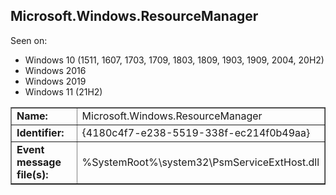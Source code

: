## Microsoft.Windows.ResourceManager

Seen on:
* Windows 10 (1511, 1607, 1703, 1709, 1803, 1809, 1903, 1909, 2004, 20H2)
* Windows 2016
* Windows 2019
* Windows 11 (21H2)

<table border="1" class="docutils">
  <tbody>
    <tr>
      <td><b>Name:</b></td>
      <td>Microsoft.Windows.ResourceManager</td>
    </tr>
    <tr>
      <td><b>Identifier:</b></td>
      <td>{4180c4f7-e238-5519-338f-ec214f0b49aa}</td>
    </tr>
    <tr>
      <td><b>Event message file(s):</b></td>
      <td>%SystemRoot%\system32\PsmServiceExtHost.dll</td>
    </tr>
  </tbody>
</table>

&nbsp;

